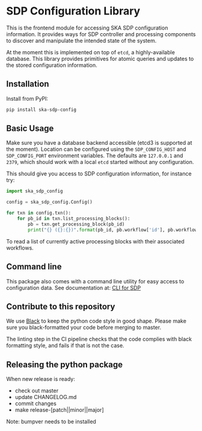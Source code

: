 # SDP Configuration Library

This is the frontend module for accessing SKA SDP configuration
information. It provides ways for SDP controller and processing
components to discover and manipulate the intended state of the
system.

At the moment this is implemented on top of `etcd`, a highly-available
database. This library provides primitives for atomic queries and
updates to the stored configuration information.

## Installation

Install from PyPI:

```bash
pip install ska-sdp-config
```

## Basic Usage

Make sure you have a database backend accessible (etcd3 is supported
at the moment). Location can be configured using the `SDP_CONFIG_HOST`
and `SDP_CONFIG_PORT` environment variables. The defaults are
`127.0.0.1` and `2379`, which should work with a local `etcd` started
without any configuration.

This should give you access to SDP configuration information, for
instance try:

```python
import ska_sdp_config

config = ska_sdp_config.Config()

for txn in config.txn():
    for pb_id in txn.list_processing_blocks():
        pb = txn.get_processing_block(pb_id)
        print("{} ({}:{})".format(pb_id, pb.workflow['id'], pb.workflow['version']))
```

To read a list of currently active processing blocks with their
associated workflows.

## Command line

This package also comes with a command line utility for easy access to
configuration data. See documentation at:
[CLI for SDP](https://developer.skao.int/projects/ska-sdp-config/en/latest/cli.html)

## Contribute to this repository

We use [Black](https://github.com/psf/black) to keep the python code style in good shape.
Please make sure you black-formatted your code before merging to master.

The linting step in the CI pipeline checks that the code complies with black formatting style,
and fails if that is not the case.

## Releasing the python package

When new release is ready:

  - check out master
  - update CHANGELOG.md
  - commit changes
  - make release-[patch||minor||major]

Note: bumpver needs to be installed
